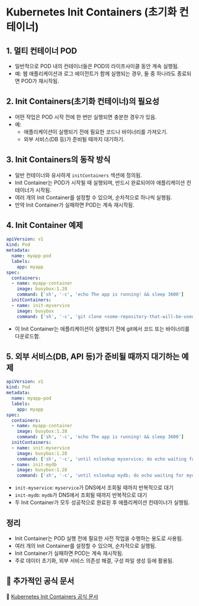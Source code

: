 # Kubernetes Init Containers (초기화 컨테이너)

## 1. 멀티 컨테이너 POD
- 일반적으로 POD 내의 컨테이너들은 POD의 라이프사이클 동안 계속 실행됨.
- 예: 웹 애플리케이션과 로그 에이전트가 함께 실행되는 경우, 둘 중 하나라도 종료되면 POD가 재시작됨.

## 2. Init Containers(초기화 컨테이너)의 필요성
- 어떤 작업은 POD 시작 전에 한 번만 실행되면 충분한 경우가 있음.
- 예:
  - 애플리케이션이 실행되기 전에 필요한 코드나 바이너리를 가져오기.
  - 외부 서비스(DB 등)가 준비될 때까지 대기하기.

## 3. Init Containers의 동작 방식
- 일반 컨테이너와 유사하게 `initContainers` 섹션에 정의됨.
- Init Container는 POD가 시작될 때 실행되며, 반드시 완료되어야 애플리케이션 컨테이너가 시작됨.
- 여러 개의 Init Container를 설정할 수 있으며, 순차적으로 하나씩 실행됨.
- 만약 Init Container가 실패하면 POD는 계속 재시작됨.

## 4. Init Container 예제

```yaml
apiVersion: v1
kind: Pod
metadata:
  name: myapp-pod
  labels:
    app: myapp
spec:
  containers:
  - name: myapp-container
    image: busybox:1.28
    command: ['sh', '-c', 'echo The app is running! && sleep 3600']
  initContainers:
  - name: init-myservice
    image: busybox
    command: ['sh', '-c', 'git clone <some-repository-that-will-be-used-by-application> ;']
```

- 이 Init Container는 애플리케이션이 실행되기 전에 git에서 코드 또는 바이너리를 다운로드함.

## 5. 외부 서비스(DB, API 등)가 준비될 때까지 대기하는 예제

```yaml
apiVersion: v1
kind: Pod
metadata:
  name: myapp-pod
  labels:
    app: myapp
spec:
  containers:
  - name: myapp-container
    image: busybox:1.28
    command: ['sh', '-c', 'echo The app is running! && sleep 3600']
  initContainers:
  - name: init-myservice
    image: busybox:1.28
    command: ['sh', '-c', 'until nslookup myservice; do echo waiting for myservice; sleep 2; done;']
  - name: init-mydb
    image: busybox:1.28
    command: ['sh', '-c', 'until nslookup mydb; do echo waiting for mydb; sleep 2; done;']
```

- `init-myservice`: `myservice`가 DNS에서 조회될 때까지 반복적으로 대기
- `init-mydb`: `mydb`가 DNS에서 조회될 때까지 반복적으로 대기
- 두 Init Container가 모두 성공적으로 완료된 후 애플리케이션 컨테이너가 실행됨.

## 정리
- Init Container는 POD 실행 전에 필요한 사전 작업을 수행하는 용도로 사용됨.
- 여러 개의 Init Container를 설정할 수 있으며, 순차적으로 실행됨.
- Init Container가 실패하면 POD는 계속 재시작됨.
- 주로 데이터 초기화, 외부 서비스 의존성 해결, 구성 파일 생성 등에 활용됨.

## 📖 추가적인 공식 문서
🔗 [Kubernetes Init Containers 공식 문서](https://kubernetes.io/docs/concepts/workloads/pods/init-containers)